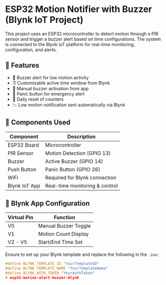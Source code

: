 # ESP32 Motion Notifier with Buzzer (Blynk IoT Project)

This project uses an ESP32 microcontroller to detect motion through a PIR sensor and trigger a buzzer alert based on time configurations. The system is connected to the Blynk IoT platform for real-time monitoring, configuration, and alerts.

## 🚀 Features

- 🔔 Buzzer alert for low motion activity
- ⏰ Customizable active time window from Blynk
- 📲 Manual buzzer activation from app
- 🚨 Panic button for emergency alert
- 🔄 Daily reset of counters
- 📉 Low motion notification sent automatically via Blynk

## 🧰 Components Used

| Component           | Description                      |
|--------------------|----------------------------------|
| ESP32 Board        | Microcontroller                  |
| PIR Sensor         | Motion Detection (GPIO 13)       |
| Buzzer             | Active Buzzer (GPIO 14)          |
| Push Button        | Panic Button (GPIO 26)           |
| WiFi               | Required for Blynk connection    |
| Blynk IoT App      | Real-time monitoring & control   |

## 📲 Blynk App Configuration

| Virtual Pin | Function             |
|-------------|----------------------|
| V0          | Manual Buzzer Toggle |
| V1          | Motion Count Display |
| V2 - V5     | Start/End Time Set   |

Ensure to set up your Blynk template and replace the following in the `.ino`:
```cpp
#define BLYNK_TEMPLATE_ID "YourTemplateID"
#define BLYNK_TEMPLATE_NAME "YourTemplateName"
#define BLYNK_AUTH_TOKEN "YourAuthToken"
# esp32-motion-alert-buzzer-blynk
